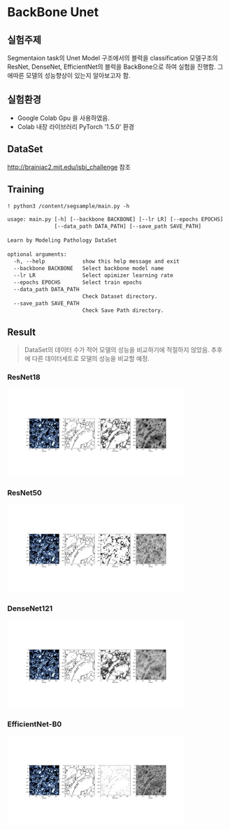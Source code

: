 # BackBone Unet

실험주제
-------
Segmentaion task의 Unet Model 구조에서의 블럭을 classification 모델구조의 ResNet, DenseNet, EfficientNet의 블럭을 BackBone으로 하여 실험을 진행함.
그에따른 모델의 성능향상이 있는지 알아보고자 함.   

실험환경
--------
* Google Colab Gpu 을 사용하였음.
* Colab 내장 라이브러리 PyTorch '1.5.0' 환경    

DataSet
-------
<http://brainiac2.mit.edu/isbi_challenge> 참조

Training
--------
```
! python3 /content/segsample/main.py -h
```
```
usage: main.py [-h] [--backbone BACKBONE] [--lr LR] [--epochs EPOCHS]
               [--data_path DATA_PATH] [--save_path SAVE_PATH]

Learn by Modeling Pathology DataSet

optional arguments:
  -h, --help            show this help message and exit
  --backbone BACKBONE   Select backbone model name
  --lr LR               Select opimizer learning rate
  --epochs EPOCHS       Select train epochs
  --data_path DATA_PATH
                        Check Dataset directory.
  --save_path SAVE_PATH
                        Check Save Path directory.
```

Result
------
> DataSet의 데이터 수가 적어 모델의 성능을 비교하기에 적절하지 않았음.
> 추후에 다른 데이터세트로 모델의 성능을 비교할 예정.    

### ResNet18   
<img src="/image/1.png" width="80%" height="80%" title="img2" alt="img2"></img>   
### ResNet50   
<img src="/image/2.png" width="80%" height="80%" title="img2" alt="img2"></img>   

### DenseNet121   
<img src="/image/3.png" width="80%" height="80%" title="img2" alt="img2"></img>   

### EfficientNet-B0   
<img src="/image/4.png" width="80%" height="80%" title="img2" alt="img2"></img>   

